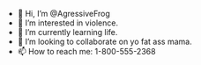- 👋 Hi, I’m @AgressiveFrog
- 👀 I’m interested in violence.
- 🌱 I’m currently learning life.
- 💞️ I’m looking to collaborate on yo fat ass mama.
- 📫 How to reach me: 1-800-555-2368

<!---
AgressiveFrog/AgressiveFrog is a ✨ special ✨ repository because its `README.md` (this file) appears on your GitHub profile.
You can click the Preview link to take a look at your changes.
--->
